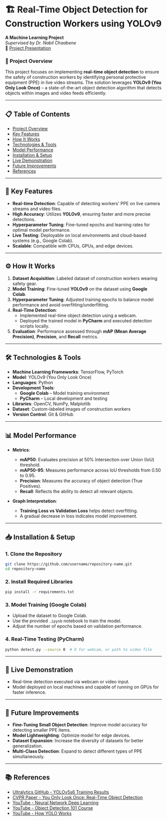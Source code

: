 

# 🏗️ Real-Time Object Detection for Construction Workers using YOLOv9  
**A Machine Learning Project**  
*Supervised by Dr. Nabil Chaabene*  
🔗 [Project Presentation](https://www.canva.com/design/DAGCGxwJQpo/AE-u1nBwy_46SF7qF8ZLJQ/view?utm_content=DAGCGxwJQpo&utm_campaign=designshare&utm_medium=link2&utm_source=uniquelinks&utlId=hdfef3dbaf6)

### 📌 Project Overview  
This project focuses on implementing **real-time object detection** to ensure the safety of construction workers by identifying personal protective equipment (PPE) in live video streams. The solution leverages **YOLOv9 (You Only Look Once)** – a state-of-the-art object detection algorithm that detects objects within images and video feeds efficiently.

---

## 📋 Table of Contents  
- [Project Overview](#-project-overview)  
- [Key Features](#-key-features)  
- [How It Works](#-how-it-works)  
- [Technologies & Tools](#-technologies--tools)  
- [Model Performance](#-model-performance)  
- [Installation & Setup](#-installation--setup)  
- [Live Demonstration](#-live-demonstration)  
- [Future Improvements](#-future-improvements)  
- [References](#-references)  

---

## 🚀 Key Features  
- **Real-time Detection**: Capable of detecting workers' PPE on live camera streams and video files.  
- **High Accuracy**: Utilizes **YOLOv9**, ensuring faster and more precise detections.  
- **Hyperparameter Tuning**: Fine-tuned epochs and learning rates for optimal model performance.  
- **Live Testing**: Deployable on local environments and cloud-based systems (e.g., Google Colab).  
- **Scalable**: Compatible with CPUs, GPUs, and edge devices.  

---

## ⚙️ How It Works  
1. **Dataset Acquisition**: Labeled dataset of construction workers wearing safety gear.  
2. **Model Training**: Fine-tuned **YOLOv9** on the dataset using **Google Colab**.  
3. **Hyperparameter Tuning**: Adjusted training epochs to balance model performance and avoid overfitting/underfitting.  
4. **Real-Time Detection**:  
   - Implemented real-time object detection using a webcam.  
   - Deployed the trained model in **PyCharm** and executed detection scripts locally.  
5. **Evaluation**: Performance assessed through **mAP (Mean Average Precision)**, **Precision**, and **Recall** metrics.  

---

## 🛠️ Technologies & Tools  
- **Machine Learning Frameworks**: TensorFlow, PyTorch  
- **Model**: YOLOv9 (You Only Look Once)  
- **Languages**: Python  
- **Development Tools**:  
   - **Google Colab** – Model training environment  
   - **PyCharm** – Local development and testing  
- **Libraries**: OpenCV, NumPy, Matplotlib  
- **Dataset**: Custom-labeled images of construction workers  
- **Version Control**: Git & GitHub  

---

## 📊 Model Performance  
- **Metrics**:  
   - **mAP50**: Evaluates precision at 50% Intersection over Union (IoU) threshold.  
   - **mAP50-95**: Measures performance across IoU thresholds from 0.50 to 0.95.  
   - **Precision**: Measures the accuracy of object detection (True Positives).  
   - **Recall**: Reflects the ability to detect all relevant objects.  

- **Graph Interpretation**:  
   - **Training Loss vs Validation Loss** helps detect overfitting.  
   - A gradual decrease in loss indicates model improvement.  

---

## 📥 Installation & Setup  
### 1. Clone the Repository  
```bash
git clone https://github.com/username/repository-name.git
cd repository-name
```  

### 2. Install Required Libraries  
```bash
pip install -r requirements.txt
```  

### 3. Model Training (Google Colab)  
- Upload the dataset to Google Colab.  
- Use the provided `.ipynb` notebook to train the model.  
- Adjust the number of epochs based on validation performance.  

### 4. Real-Time Testing (PyCharm)  
```bash
python detect.py --source 0  # 0 for webcam, or path to video file
```  

---

## 🎥 Live Demonstration  
- Real-time detection executed via webcam or video input.  
- Model deployed on local machines and capable of running on GPUs for faster inference.  

---

## 🔧 Future Improvements  
- **Fine-Tuning Small Object Detection**: Improve model accuracy for detecting smaller PPE items.  
- **Model Lightweighting**: Optimize model for edge devices.  
- **Dataset Expansion**: Increase the diversity of datasets for better generalization.  
- **Multi-Class Detection**: Expand to detect different types of PPE simultaneously.  

---

## 📚 References  
- [Ultralytics GitHub - YOLOv5s6 Training Results](https://github.com/ultralytics/yolov5/issues/8185)  
- [CVPR Paper - You Only Look Once: Real-Time Object Detection](https://www.cv-foundation.org/openaccess/content_cvpr_2016/papers/Redmon_You_Only_Look_CVPR_2016_paper.pdf)  
- [YouTube - Neural Network Deep Learning](https://www.youtube.com/watch?v=aircAruvnKk)  
- [YouTube - Object Detection 101 Course](https://www.youtube.com/watch?v=WgPbbWmnXJ8)  
- [YouTube - How YOLO Works](https://www.youtube.com/watch?v=svn9-xV7wjk)  
